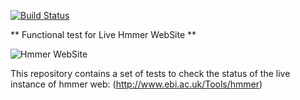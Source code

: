 [![Build Status](https://travis-ci.org/ProteinsWebTeam/hmmer-selenium.svg?branch=master)](https://travis-ci.org/ProteinsWebTeam/hmmer-selenium)

** Functional test for Live Hmmer WebSite **

![Hmmer WebSite](http://www.ebi.ac.uk/Tools/hmmer/static/images/hmmer_titlebar_small_text.png)

This repository contains a set of tests to check the status of the live instance of hmmer web: (http://www.ebi.ac.uk/Tools/hmmer)
